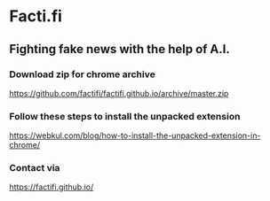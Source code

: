 # Facti.fi
## Fighting fake news with the help of A.I.

### Download zip for chrome archive
https://github.com/factifi/factifi.github.io/archive/master.zip

### Follow these steps to install the unpacked extension
https://webkul.com/blog/how-to-install-the-unpacked-extension-in-chrome/ 

### Contact via 
https://factifi.github.io/
